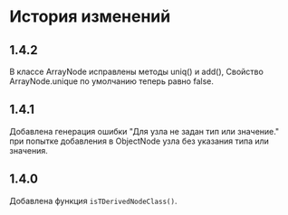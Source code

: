 
История изменений
=================

1.4.2
-----

В классе ArrayNode исправлены методы uniq() и add(), 
Cвойство ArrayNode.unique по умолчанию теперь равно false.

1.4.1
-----

Добавлена генерация ошибки "Для узла не задан тип или значение." 
при попытке добавления в ObjectNode узла без указания типа или значения.

1.4.0
-----

Добавлена функция `isTDerivedNodeClass()`.